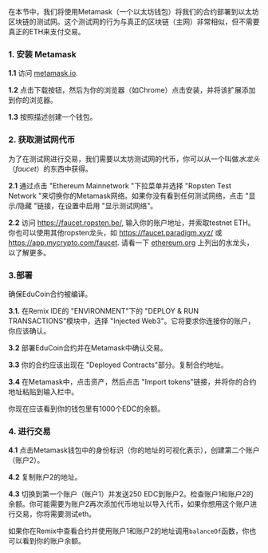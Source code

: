 在本节中，我们将使用Metamask（一个以太坊钱包）将我们的合约部署到以太坊区块链的测试网。这个测试网的行为与真正的区块链（主网）非常相似，但不需要真正的ETH来支付交易。

### 1. 安装 Metamask
**1.1** 访问 <a href="https://metamask.io/" target="_blank">metamask.io</a>.

**1.2** 点击下载按钮，然后为你的浏览器（如Chrome）点击安装，并将该扩展添加到你的浏览器。

**1.3** 按照描述创建一个钱包。

### 2. 获取测试网代币
为了在测试网进行交易，我们需要以太坊测试网的代币，你可以从一个叫做*水龙头*（*faucet*）的东西中获得。

**2.1** 通过点击 "Ethereum Mainnetwork "下拉菜单并选择 "Ropsten Test Network "来切换你的Metamask网络。如果你没有看到任何测试网络，点击 "显示/隐藏 "链接，在设置中启用 "显示测试网络"。

**2.2** 访问 <a href="https://faucet.ropsten.be/" target="_blank">https://faucet.ropsten.be/</a>, 输入你的账户地址，并索取testnet ETH。你也可以使用其他ropsten龙头，如 <a href="https://faucet.paradigm.xyz/" target="_blank">https://faucet.paradigm.xyz/</a> 或 <a href="https://app.mycrypto.com/faucet" target="_blank">https://app.mycrypto.com/faucet</a>. 请看一下 <a href="https://ethereum.org/en/developers/docs/networks/#testnet-faucets" target="_blank">ethereum.org</a> 上列出的水龙头，以了解更多。

### 3.部署
确保EduCoin合约被编译。

**3.1.** 在Remix IDE的 "ENVIRONMENT"下的 "DEPLOY & RUN TRANSACTIONS"模块中，选择 "Injected Web3"。它将要求你连接你的账户，你应该确认。

**3.2** 部署EduCoin合约并在Metamask中确认交易。

**3.3** 你的合约应该出现在 "Deployed Contracts"部分。复制合约地址。

**3.4** 在Metamask中，点击资产，然后点击 "Import tokens"链接，并将你的合约地址粘贴到输入栏中。

你现在应该看到你的钱包里有1000个EDC的余额。

### 4. 进行交易
**4.1** 点击Metamask钱包中的身份标识（你的地址的可视化表示），创建第二个账户（账户2）。

**4.2** 复制账户2的地址。

**4.3**  切换到第一个账户（账户1）并发送250 EDC到账户2。检查账户1和账户2的余额。你可能需要为账户2再次添加代币地址以导入代币，如果你想用这个账户进行交易，你将需要测试eth。

如果你在Remix中查看合约并使用账户1和账户2的地址调用`balanceOf`函数，你也可以看到你的账户余额。

